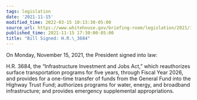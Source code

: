 ```yaml
---
tags: legislation
date: '2021-11-15'
modified_time: 2022-03-15 10:13:30-05:00
source_url: https://www.whitehouse.gov/briefing-room/legislation/2021/11/15/bill-signed-h-r-3684/
published_time: 2021-11-15 17:30:00-05:00
title: "Bill Signed: H.R.\_3684"
---
```

 
On Monday, November 15, 2021, the President signed into law:

H.R. 3684, the “Infrastructure Investment and Jobs Act,” which
reauthorizes surface transportation programs for five years, through
Fiscal Year 2026, and provides for a one-time transfer of funds from the
General Fund into the Highway Trust Fund; authorizes programs for water,
energy, and broadband infrastructure; and provides emergency
supplemental appropriations.
